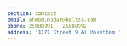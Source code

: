 ```yaml
---
section: contact
email: ahmed.najar@boltss.com
phone: 25088991 - 25088992
address: '1171 Street 9 Al Mokattam '
---
```


